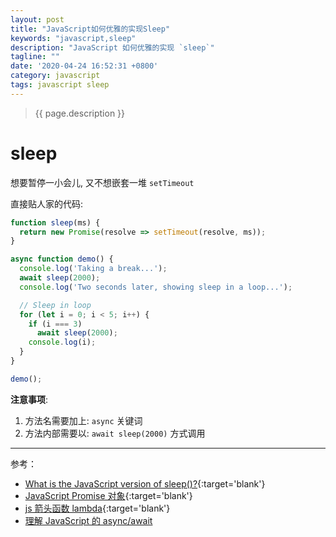 ```yaml
---
layout: post
title: "JavaScript如何优雅的实现Sleep"
keywords: "javascript,sleep"
description: "JavaScript 如何优雅的实现 `sleep`"
tagline: ""
date: '2020-04-24 16:52:31 +0800'
category: javascript
tags: javascript sleep
---
```

> {{ page.description }}

# sleep

想要暂停一小会儿, 又不想嵌套一堆 `setTimeout`

直接贴人家的代码:
```js
function sleep(ms) {
  return new Promise(resolve => setTimeout(resolve, ms));
}

async function demo() {
  console.log('Taking a break...');
  await sleep(2000);
  console.log('Two seconds later, showing sleep in a loop...');

  // Sleep in loop
  for (let i = 0; i < 5; i++) {
    if (i === 3)
      await sleep(2000);
    console.log(i);
  }
}

demo();
```

**注意事项**:
1. 方法名需要加上: `async` 关键词
2. 方法内部需要以: `await sleep(2000)` 方式调用

---
参考：
- [What is the JavaScript version of sleep()?](https://stackoverflow.com/questions/951021/what-is-the-javascript-version-of-sleep){:target='blank'}
- [JavaScript Promise 对象](https://www.runoob.com/w3cnote/javascript-promise-object.html){:target='blank'}
- [js 箭头函数 lambda](https://www.liaoxuefeng.com/wiki/1022910821149312/1031549578462080){:target='blank'}
- [理解 JavaScript 的 async/await](https://segmentfault.com/a/1190000007535316)

